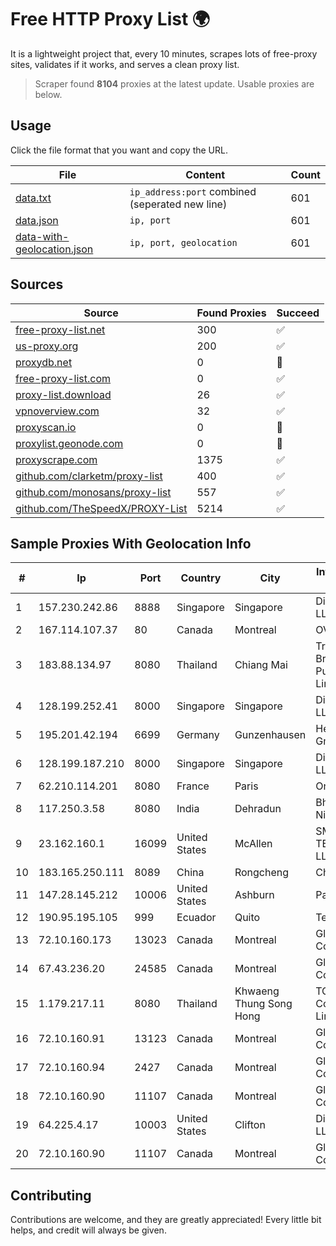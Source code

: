
# Free HTTP Proxy List 🌍

It is a lightweight project that, every 10 minutes, scrapes lots of free-proxy sites, validates if it works, and serves a clean proxy list.


> Scraper found **8104** proxies at the latest update. Usable proxies are below.

## Usage

Click the file format that you want and copy the URL.


|File|Content|Count|
|----|-------|-----|
|[data.txt](https://raw.githubusercontent.com/themiralay/Proxy-List-World/master/data.txt)|`ip_address:port` combined (seperated new line)|601|
|[data.json](https://raw.githubusercontent.com/themiralay/Proxy-List-World/master/data.json)|`ip, port`|601|
|[data-with-geolocation.json](https://raw.githubusercontent.com/themiralay/Proxy-List-World/master/data-with-geolocation.json)|`ip, port, geolocation`|601|

## Sources

|Source|Found Proxies|Succeed|
|------|-------------|-------|
|[free-proxy-list.net](https://free-proxy-list.net)|300|✅|
|[us-proxy.org](https://www.us-proxy.org)|200|✅|
|[proxydb.net](http://proxydb.net)|0|🚫|
|[free-proxy-list.com](https://free-proxy-list.com/?page=&port=&type%5B%5D=http&type%5B%5D=https&up_time=0&search=Search)|0|✅|
|[proxy-list.download](https://www.proxy-list.download/HTTP)|26|✅|
|[vpnoverview.com](https://vpnoverview.com/privacy/anonymous-browsing/free-proxy-servers)|32|✅|
|[proxyscan.io](https://www.proxyscan.io)|0|🚫|
|[proxylist.geonode.com](https://proxylist.geonode.com/api/proxy-list?limit=300&page=1&sort_by=lastChecked&sort_type=desc&protocols=http,https)|0|🚫|
|[proxyscrape.com](https://api.proxyscrape.com/v2/?request=displayproxies&protocol=http&timeout=10000&country=all&ssl=all&anonymity=all)|1375|✅|
|[github.com/clarketm/proxy-list](https://raw.githubusercontent.com/clarketm/proxy-list/master/proxy-list-raw.txt)|400|✅|
|[github.com/monosans/proxy-list](https://raw.githubusercontent.com/monosans/proxy-list/main/proxies/http.txt)|557|✅|
|[github.com/TheSpeedX/PROXY-List](https://raw.githubusercontent.com/TheSpeedX/PROXY-List/master/http.txt)|5214|✅|


## Sample Proxies With Geolocation Info

|#|Ip|Port|Country|City|Internet Service Provider|
|-|--|----|-------|----|-------------------------|
|1|157.230.242.86|8888|Singapore|Singapore|DigitalOcean, LLC|
|2|167.114.107.37|80|Canada|Montreal|OVH SAS|
|3|183.88.134.97|8080|Thailand|Chiang Mai|Triple T Broadband Public Company Limited|
|4|128.199.252.41|8000|Singapore|Singapore|DigitalOcean, LLC|
|5|195.201.42.194|6699|Germany|Gunzenhausen|Hetzner Online GmbH|
|6|128.199.187.210|8000|Singapore|Singapore|DigitalOcean, LLC|
|7|62.210.114.201|8080|France|Paris|Online SAS|
|8|117.250.3.58|8080|India|Dehradun|Bharat Sanchar Nigam Ltd|
|9|23.162.160.1|16099|United States|McAllen|SMARTCOM TELEPHONE, LLC|
|10|183.165.250.111|8089|China|Rongcheng|Chinanet|
|11|147.28.145.212|10006|United States|Ashburn|Packet Host, Inc.|
|12|190.95.195.105|999|Ecuador|Quito|Telconet S.A|
|13|72.10.160.173|13023|Canada|Montreal|GloboTech Communications|
|14|67.43.236.20|24585|Canada|Montreal|GloboTech Communications|
|15|1.179.217.11|8080|Thailand|Khwaeng Thung Song Hong|TOT Public Company Limited|
|16|72.10.160.91|13123|Canada|Montreal|GloboTech Communications|
|17|72.10.160.94|2427|Canada|Montreal|GloboTech Communications|
|18|72.10.160.90|11107|Canada|Montreal|GloboTech Communications|
|19|64.225.4.17|10003|United States|Clifton|DigitalOcean, LLC|
|20|72.10.160.90|11107|Canada|Montreal|GloboTech Communications|



## Contributing

Contributions are welcome, and they are greatly appreciated! Every
little bit helps, and credit will always be given.

